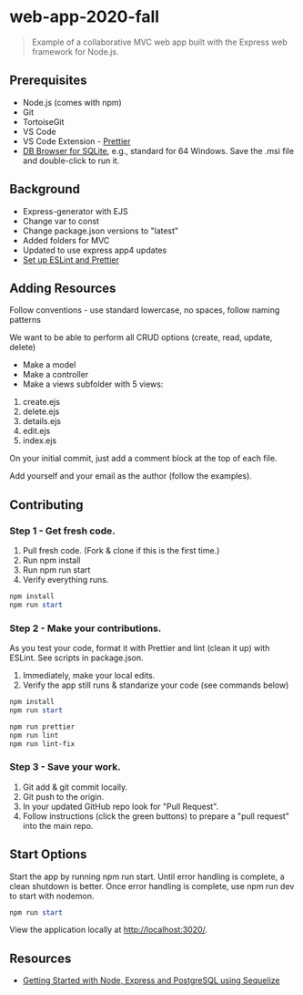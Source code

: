 # web-app-2020-fall

> Example of a collaborative MVC web app built with the Express web framework for Node.js.

## Prerequisites

- Node.js (comes with npm)
- Git
- TortoiseGit
- VS Code
- VS Code Extension - [Prettier](https://marketplace.visualstudio.com/items?itemName=esbenp.prettier-vscode)
- [DB Browser for SQLite](https://sqlitebrowser.org/dl/), e.g., standard for 64 Windows. Save the .msi file and double-click to run it.

## Background

- Express-generator with EJS
- Change var to const
- Change package.json versions to "latest"
- Added folders for MVC
- Updated to use express app4 updates
- [Set up ESLint and Prettier](https://sourcelevel.io/blog/how-to-setup-eslint-and-prettier-on-node)

## Adding Resources

Follow conventions - use standard lowercase, no spaces, follow naming patterns

We want to be able to perform all CRUD options (create, read, update, delete)

- Make a model
- Make a controller
- Make a views subfolder with 5 views:

1. create.ejs
1. delete.ejs
1. details.ejs
1. edit.ejs
1. index.ejs

On your initial commit, just add a comment block at the top of each file.

Add yourself and your email as the author (follow the examples).

## Contributing

### Step 1 - Get fresh code.

1. Pull fresh code. (Fork & clone if this is the first time.)
1. Run npm install
1. Run npm run start
1. Verify everything runs.

```PowerShell
npm install
npm run start
```

### Step 2 - Make your contributions.

As you test your code, format it with Prettier and
lint (clean it up) with ESLint.
See scripts in package.json.

1. Immediately, make your local edits.
1. Verify the app still runs & standarize your code (see commands below)

```PowerShell
npm install
npm run start

npm run prettier
npm run lint
npm run lint-fix
```

### Step 3 - Save your work.

1. Git add & git commit locally.
1. Git push to the origin.
1. In your updated GitHub repo look for "Pull Request".
1. Follow instructions (click the green buttons) to prepare a "pull request" into the main repo.

## Start Options

Start the app by running npm run start.
Until error handling is complete, a clean shutdown is better.
Once error handling is complete, use npm run dev to start with nodemon.

```PowerShell
npm run start
```

View the application locally at <http://localhost:3020/>.

## Resources

- [Getting Started with Node, Express and PostgreSQL using Sequelize](https://morioh.com/p/fe03e5149f97)
